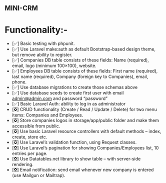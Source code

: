 ## MINI-CRM

# Functionality:-

- [✅] Basic testing with phpunit.
- [✅] Use Laravel make:auth as default Bootstrap-based design theme, but remove ability to register.
- [✅] Companies DB table consists of these fields: Name (required), email, logo (minimum 100×100), website.
- [✅] Employees DB table consists of these fields: First name (required), last name (required), Company (foreign key to Companies), email, phone.
- [✅] Use database migrations to create those schemas above
- [✅] Use database seeds to create first user with email admin@admin.com and password “password”
- [✅] Basic Laravel Auth: ability to log in as administrator
- [❎] CRUD functionality (Create / Read / Update / Delete) for two menu items: Companies and Employees.
- [❎] Store companies logos in storage/app/public folder and make them accessible from public.
- [❎] Use basic Laravel resource controllers with default methods – index, create, store etc.
- [❎] Use Laravel’s validation function, using Request classes.
- [❎] Use Laravel’s pagination for showing Companies/Employees list, 10 entries per page.
- [❎] Use Datatables.net library to show table – with server-side rendering.
- [❎] Email notification: send email whenever new company is entered (use Mailgun or Mailtrap).

